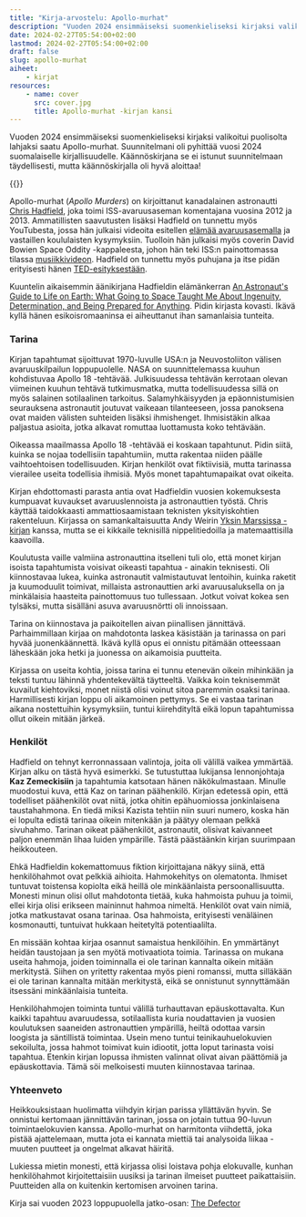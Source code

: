 ```yaml
---
title: "Kirja-arvostelu: Apollo-murhat"
description: "Vuoden 2024 ensimmäiseksi suomenkieliseksi kirjaksi valikoitui puolisolta lahjaksi saatu Apollo-murhat."
date: 2024-02-27T05:54:00+02:00
lastmod: 2024-02-27T05:54:00+02:00
draft: false
slug: apollo-murhat
aiheet:
    - kirjat
resources:
    - name: cover
      src: cover.jpg
      title: Apollo-murhat -kirjan kansi
---
```


Vuoden 2024 ensimmäiseksi suomenkieliseksi kirjaksi valikoitui puolisolta lahjaksi saatu Apollo-murhat. Suunnitelmani oli pyhittää vuosi 2024 suomalaiselle kirjallisuudelle. Käännöskirjana se ei istunut suunnitelmaan täydellisesti, mutta käännöskirjalla oli hyvä aloittaa!

<!--more-->

{{<cover>}}

Apollo-murhat (*Apollo Murders*) on kirjoittanut kanadalainen astronautti [Chris Hadfield](https://en.wikipedia.org/wiki/Chris_Hadfield), joka toimi ISS-avaruusaseman komentajana vuosina 2012 ja 2013. Ammatillisten saavutusten lisäksi Hadfield on tunnettu myös YouTubesta, jossa hän julkaisi videoita esitellen [elämää avaruusasemalla](https://www.youtube.com/watch?v=UyFYgeE32f0) ja vastaillen koululaisten kysymyksiin. Tuolloin hän julkaisi myös coverin David Bowien Space Oddity -kappaleesta, johon hän teki ISS:n painottomassa tilassa [musiikkivideon](https://www.youtube.com/watch?v=KaOC9danxNo). Hadfield on tunnettu myös puhujana ja itse pidän erityisesti hänen [TED-esityksestään](https://www.youtube.com/watch?v=Zo62S0ulqhA).

Kuuntelin aikaisemmin äänikirjana Hadfieldin elämänkerran [An Astronaut's Guide to Life on Earth: What Going to Space Taught Me About Ingenuity, Determination, and Being Prepared for Anything](https://www.hachettebookgroup.com/titles/chris-hadfield/an-astronauts-guide-to-life-on-earth/9780316253017/). Pidin kirjasta kovasti. Ikävä kyllä hänen esikoisromaaninsa ei aiheuttanut ihan samanlaisia tunteita.

### Tarina

Kirjan tapahtumat sijoittuvat 1970-luvulle USA:n ja Neuvostoliiton välisen avaruuskilpailun loppupuolelle. NASA on suunnittelemassa kuuhun kohdistuvaa Apollo 18 -tehtävää. Julkisuudessa tehtävän kerrotaan olevan viimeinen kuuhun tehtävä tutkimusmatka, mutta todellisuudessa sillä on myös salainen sotilaalinen tarkoitus. Salamyhkäisyyden ja epäonnistumisien seurauksena astronautit joutuvat vaikeaan tilanteeseen, jossa panoksena ovat maiden välisten suhteiden lisäksi ihmishenget. Ihmisistäkin alkaa paljastua asioita, jotka alkavat romuttaa luottamusta koko tehtävään.

Oikeassa maailmassa Apollo 18 -tehtävää ei koskaan tapahtunut. Pidin siitä, kuinka se nojaa todellisiin tapahtumiin, mutta rakentaa niiden päälle vaihtoehtoisen todellisuuden. Kirjan henkilöt ovat fiktiivisiä, mutta tarinassa vierailee useita todellisia ihmisiä. Myös monet tapahtumapaikat ovat oikeita.

Kirjan ehdottomasti parasta antia ovat Hadfieldin vuosien kokemuksesta kumpuavat kuvaukset avaruuslennoista ja astronauttien työstä. Chris käyttää taidokkaasti ammattiosaamistaan teknisten yksityiskohtien rakenteluun. Kirjassa on samankaltaisuutta Andy Weirin [Yksin Marssissa -kirjan](https://fi.wikipedia.org/wiki/Yksin_Marsissa) kanssa, mutta se ei kikkaile teknisillä nippelitiedoilla ja matemaattisilla kaavoilla.

Koulutusta vaille valmiina astronauttina itselleni tuli olo, että monet kirjan isoista tapahtumista voisivat oikeasti tapahtua - ainakin teknisesti. Oli kiinnostavaa lukea, kuinka astronautit valmistautuvat lentoihin, kuinka raketit ja kuumoduulit toimivat, millaista astronauttien arki avaruusaluksella on ja minkälaisia haasteita painottomuus tuo tullessaan. Jotkut voivat kokea sen tylsäksi, mutta sisälläni asuva avaruusnörtti oli innoissaan.

Tarina on kiinnostava ja paikoitellen aivan piinallisen jännittävä. Parhaimmillaan kirjaa on mahdotonta laskea käsistään ja tarinassa on pari hyvää juonenkäännettä. Ikävä kyllä opus ei onnistu pitämään otteessaan läheskään joka hetki ja juonessa on aikamoisia puutteita.

Kirjassa on useita kohtia, joissa tarina ei tunnu etenevän oikein mihinkään ja teksti tuntuu lähinnä yhdentekevältä täytteeltä. Vaikka koin teknisemmät kuvailut kiehtoviksi, monet niistä olisi voinut sitoa paremmin osaksi tarinaa. Harmillisesti kirjan loppu oli aikamoinen pettymys. Se ei vastaa tarinan aikana nostettuihin kysymyksiin, tuntui kiirehdityltä eikä lopun tapahtumissa ollut oikein mitään järkeä.

### Henkilöt

Hadfield on tehnyt kerronnassaan valintoja, joita oli välillä vaikea ymmärtää. Kirjan alku on tästä hyvä esimerkki. Se tutustuttaa lukijansa lennonjohtaja **Kaz Zemeckisiin** ja tapahtumia katsotaan hänen näkökulmastaan. Minulle muodostui kuva, että Kaz on tarinan päähenkilö. Kirjan edetessä opin, että todelliset päähenkilöt ovat niitä, jotka ohitin epähuomiossa jonkinlaisena taustahahmona. En tiedä miksi Kazista tehtiin niin suuri numero, koska hän ei lopulta edistä tarinaa oikein mitenkään ja päätyy olemaan pelkkä sivuhahmo. Tarinan oikeat päähenkilöt, astronautit, olisivat kaivanneet paljon enemmän lihaa luiden ympärille. Tästä päästäänkin kirjan suurimpaan heikkouteen.

Ehkä Hadfieldin kokemattomuus fiktion kirjoittajana näkyy siinä, että henkilöhahmot ovat pelkkiä aihioita. Hahmokehitys on olematonta. Ihmiset tuntuvat toistensa kopiolta eikä heillä ole minkäänlaista persoonallisuutta. Monesti minun olisi ollut mahdotonta tietää, kuka hahmoista puhuu ja toimii, ellei kirja olisi erikseen maininnut hahmoa nimeltä. Henkilöt ovat vain nimiä, jotka matkustavat osana tarinaa. Osa hahmoista, erityisesti venäläinen kosmonautti, tuntuivat hukkaan heitetyltä potentiaalilta.

En missään kohtaa kirjaa osannut samaistua henkilöihin. En ymmärtänyt heidän taustojaan ja sen myötä motivaatiota toimia. Tarinassa on mukana useita hahmoja, joiden toiminnalla ei ole tarinan kannalta oikein mitään merkitystä. Siihen on yritetty rakentaa myös pieni romanssi, mutta silläkään ei ole tarinan kannalta mitään merkitystä, eikä se onnistunut synnyttämään itsessäni minkäänlaisia tunteita.

Henkilöhahmojen toiminta tuntui välillä turhauttavan epäuskottavalta. Kun kaikki tapahtuu avaruudessa, sotilaallista kuria noudattavien ja vuosien koulutuksen saaneiden astronauttien ympärillä, heiltä odottaa varsin loogista ja säntillistä toimintaa. Usein meno tuntui teinikauhuelokuvien sekoilulta, jossa hahmot toimivat kuin idiootit, jotta loput tarinasta voisi tapahtua. Etenkin kirjan lopussa ihmisten valinnat olivat aivan päättömiä ja epäuskottavia. Tämä söi melkoisesti muuten kiinnostavaa tarinaa.

### Yhteenveto

Heikkouksistaan huolimatta viihdyin kirjan parissa yllättävän hyvin. Se onnistui kertomaan jännittävän tarinan, jossa on jotain tuttua 90-luvun toimintaelokuvien kanssa. Apollo-murhat on harmitonta viihdettä, joka pistää ajattelemaan, mutta jota ei kannata miettiä tai analysoida liikaa - muuten puutteet ja ongelmat alkavat häiritä.

Lukiessa mietin monesti, että kirjassa olisi loistava pohja elokuvalle, kunhan henkilöhahmot kirjoitettaisiin uusiksi ja tarinan ilmeiset puutteet paikattaisiin. Puutteiden alla on kuitenkin kertomisen arvoinen tarina.

Kirja sai vuoden 2023 loppupuolella jatko-osan: [The Defector](https://www.hachettebookgroup.com/titles/chris-hadfield/the-defector/9781668632529/)
